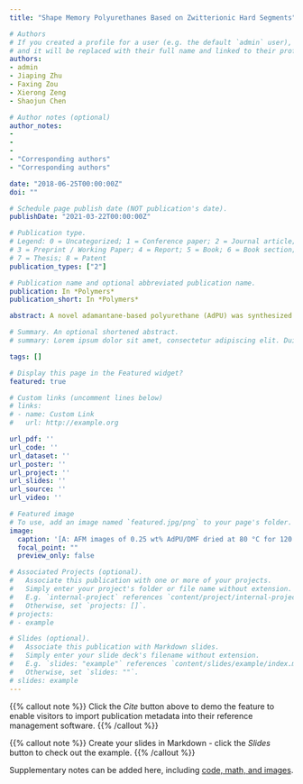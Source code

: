 ```yaml
---
title: "Shape Memory Polyurethanes Based on Zwitterionic Hard Segments"

# Authors
# If you created a profile for a user (e.g. the default `admin` user), write the username (folder name) here 
# and it will be replaced with their full name and linked to their profile.
authors:
- admin
- Jiaping Zhu
- Faxing Zou
- Xierong Zeng
- Shaojun Chen

# Author notes (optional)
author_notes:
- 
- 
- 
- "Corresponding authors"
- "Corresponding authors"

date: "2018-06-25T00:00:00Z"
doi: ""

# Schedule page publish date (NOT publication's date).
publishDate: "2021-03-22T00:00:00Z"

# Publication type.
# Legend: 0 = Uncategorized; 1 = Conference paper; 2 = Journal article;
# 3 = Preprint / Working Paper; 4 = Report; 5 = Book; 6 = Book section;
# 7 = Thesis; 8 = Patent
publication_types: ["2"]

# Publication name and optional abbreviated publication name.
publication: In *Polymers*
publication_short: In *Polymers*

abstract: A novel adamantane-based polyurethane (AdPU) was synthesized via efficient ring-opening polymeriza- tion of 1,3,5,7-tetrahydroxyadamantane with e-caprolactone followed by one-step polymerization of poly(e-caprolactone) (PCL2000) with 1,6-hexamethylene diisocyanate (HDI). The incorporation of 1,3,5,7-tetrahydroxyadamantane enhanced the thermal stability of AdPU. It was found that AdPU was composed of a crystalline soft phase and an amorphous hard phase; and the aggregation of segments could form nano-sized crystal fibers by controlling the drying conditions. Finally, shape memory effect tests showed that AdPU has thermal-induced shape memory effect with good shape fixation and 85% shape recovery. This work opens a new avenue to design polyurethane frameworks with cubic geometry structure for shape memory applications.

# Summary. An optional shortened abstract.
# summary: Lorem ipsum dolor sit amet, consectetur adipiscing elit. Duis posuere tellus ac convallis placerat. Proin tincidunt magna sed ex sollicitudin condimentum.

tags: []

# Display this page in the Featured widget?
featured: true

# Custom links (uncomment lines below)
# links:
# - name: Custom Link
#   url: http://example.org

url_pdf: ''
url_code: ''
url_dataset: ''
url_poster: ''
url_project: ''
url_slides: ''
url_source: ''
url_video: ''

# Featured image
# To use, add an image named `featured.jpg/png` to your page's folder. 
image:
  caption: '[A: AFM images of 0.25 wt% AdPU/DMF dried at 80 °C for 120 min (a), 50 °C for 120 min (b) and 150 min (c); B: thermal-induced shape recovery process of AdPU at 50 °C; C: strain–stress-temperature–time curves of AdPU.](featured.png)'
  focal_point: ""
  preview_only: false

# Associated Projects (optional).
#   Associate this publication with one or more of your projects.
#   Simply enter your project's folder or file name without extension.
#   E.g. `internal-project` references `content/project/internal-project/index.md`.
#   Otherwise, set `projects: []`.
# projects:
# - example

# Slides (optional).
#   Associate this publication with Markdown slides.
#   Simply enter your slide deck's filename without extension.
#   E.g. `slides: "example"` references `content/slides/example/index.md`.
#   Otherwise, set `slides: ""`.
# slides: example
---
```


{{% callout note %}}
Click the *Cite* button above to demo the feature to enable visitors to import publication metadata into their reference management software.
{{% /callout %}}

{{% callout note %}}
Create your slides in Markdown - click the *Slides* button to check out the example.
{{% /callout %}}

Supplementary notes can be added here, including [code, math, and images](https://wowchemy.com/docs/writing-markdown-latex/).
